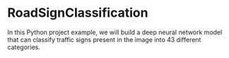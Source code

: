 # RoadSignClassification
In this Python project example, we will build a deep neural network model that can classify traffic signs present in the image into 43 different categories. 
